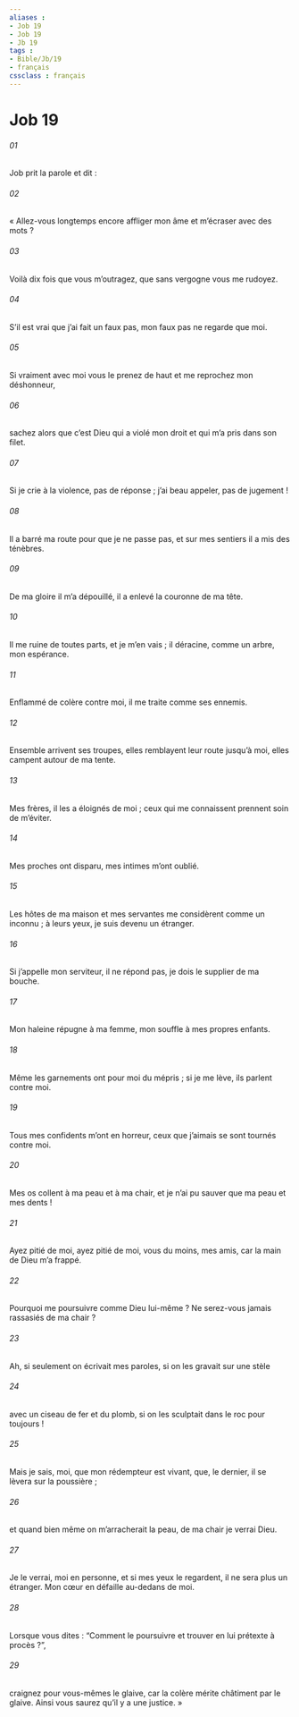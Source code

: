 ```yaml
---
aliases : 
- Job 19
- Job 19
- Jb 19
tags : 
- Bible/Jb/19
- français
cssclass : français
---
```


# Job 19

###### 01
Job prit la parole et dit :
###### 02
« Allez-vous longtemps encore affliger mon âme
et m’écraser avec des mots ?
###### 03
Voilà dix fois que vous m’outragez,
que sans vergogne vous me rudoyez.
###### 04
S’il est vrai que j’ai fait un faux pas,
mon faux pas ne regarde que moi.
###### 05
Si vraiment avec moi vous le prenez de haut
et me reprochez mon déshonneur,
###### 06
sachez alors que c’est Dieu qui a violé mon droit
et qui m’a pris dans son filet.
###### 07
Si je crie à la violence, pas de réponse ;
j’ai beau appeler, pas de jugement !
###### 08
Il a barré ma route pour que je ne passe pas,
et sur mes sentiers il a mis des ténèbres.
###### 09
De ma gloire il m’a dépouillé,
il a enlevé la couronne de ma tête.
###### 10
Il me ruine de toutes parts, et je m’en vais ;
il déracine, comme un arbre, mon espérance.
###### 11
Enflammé de colère contre moi,
il me traite comme ses ennemis.
###### 12
Ensemble arrivent ses troupes,
elles remblayent leur route jusqu’à moi,
elles campent autour de ma tente.
###### 13
Mes frères, il les a éloignés de moi ;
ceux qui me connaissent prennent soin de m’éviter.
###### 14
Mes proches ont disparu,
mes intimes m’ont oublié.
###### 15
Les hôtes de ma maison et mes servantes
me considèrent comme un inconnu ;
à leurs yeux, je suis devenu un étranger.
###### 16
Si j’appelle mon serviteur, il ne répond pas,
je dois le supplier de ma bouche.
###### 17
Mon haleine répugne à ma femme,
mon souffle à mes propres enfants.
###### 18
Même les garnements ont pour moi du mépris ;
si je me lève, ils parlent contre moi.
###### 19
Tous mes confidents m’ont en horreur,
ceux que j’aimais se sont tournés contre moi.
###### 20
Mes os collent à ma peau et à ma chair,
et je n’ai pu sauver que ma peau et mes dents !
###### 21
Ayez pitié de moi, ayez pitié de moi,
vous du moins, mes amis,
car la main de Dieu m’a frappé.
###### 22
Pourquoi me poursuivre comme Dieu lui-même ?
Ne serez-vous jamais rassasiés de ma chair ?
###### 23
Ah, si seulement on écrivait mes paroles,
si on les gravait sur une stèle
###### 24
avec un ciseau de fer et du plomb,
si on les sculptait dans le roc pour toujours !
###### 25
Mais je sais, moi, que mon rédempteur est vivant,
que, le dernier, il se lèvera sur la poussière ;
###### 26
et quand bien même on m’arracherait la peau,
de ma chair je verrai Dieu.
###### 27
Je le verrai, moi en personne,
et si mes yeux le regardent, il ne sera plus un étranger.
Mon cœur en défaille au-dedans de moi.
###### 28
Lorsque vous dites : “Comment le poursuivre
et trouver en lui prétexte à procès ?”,
###### 29
craignez pour vous-mêmes le glaive,
car la colère mérite châtiment par le glaive.
Ainsi vous saurez qu’il y a une justice. »
